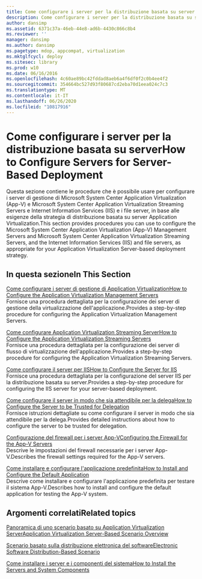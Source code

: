 ```yaml
---
title: Come configurare i server per la distribuzione basata su server
description: Come configurare i server per la distribuzione basata su server
author: dansimp
ms.assetid: 6371c37a-46eb-44e8-ad6b-4430c866c8b4
ms.reviewer: ''
manager: dansimp
ms.author: dansimp
ms.pagetype: mdop, appcompat, virtualization
ms.mktglfcycl: deploy
ms.sitesec: library
ms.prod: w10
ms.date: 06/16/2016
ms.openlocfilehash: 4c60ae89bc42fddad8aeb6a4f6df0f2c0b4ee4f2
ms.sourcegitcommit: 354664bc527d93f80687cd2eba70d1eea024c7c3
ms.translationtype: MT
ms.contentlocale: it-IT
ms.lasthandoff: 06/26/2020
ms.locfileid: "10817916"
---
```

# <span data-ttu-id="22d0c-103">Come configurare i server per la distribuzione basata su server</span><span class="sxs-lookup"><span data-stu-id="22d0c-103">How to Configure Servers for Server-Based Deployment</span></span>


<span data-ttu-id="22d0c-104">Questa sezione contiene le procedure che è possibile usare per configurare i server di gestione di Microsoft System Center Application Virtualization (App-V) e Microsoft System Center Application Virtualization Streaming Servers e Internet Information Services (IIS) e i file server, in base alle esigenze della strategia di distribuzione basata su server Application Virtualization.</span><span class="sxs-lookup"><span data-stu-id="22d0c-104">This section provides procedures you can use to configure the Microsoft System Center Application Virtualization (App-V) Management Servers and Microsoft System Center Application Virtualization Streaming Servers, and the Internet Information Services (IIS) and file servers, as appropriate for your Application Virtualization Server-based deployment strategy.</span></span>

## <span data-ttu-id="22d0c-105">In questa sezione</span><span class="sxs-lookup"><span data-stu-id="22d0c-105">In This Section</span></span>


<a href="" id="how-to-configure-the-application-virtualization-management-servers"></a>[<span data-ttu-id="22d0c-106">Come configurare i server di gestione di Application Virtualization</span><span class="sxs-lookup"><span data-stu-id="22d0c-106">How to Configure the Application Virtualization Management Servers</span></span>](how-to-configure-the-application-virtualization-management-servers.md)  
<span data-ttu-id="22d0c-107">Fornisce una procedura dettagliata per la configurazione dei server di gestione della virtualizzazione dell'applicazione.</span><span class="sxs-lookup"><span data-stu-id="22d0c-107">Provides a step-by-step procedure for configuring the Application Virtualization Management Servers.</span></span>

<a href="" id="how-to-configure-the-application-virtualization-streaming-servers"></a>[<span data-ttu-id="22d0c-108">Come configurare Application Virtualization Streaming Server</span><span class="sxs-lookup"><span data-stu-id="22d0c-108">How to Configure the Application Virtualization Streaming Servers</span></span>](how-to-configure-the-application-virtualization-streaming-servers.md)  
<span data-ttu-id="22d0c-109">Fornisce una procedura dettagliata per la configurazione dei server di flusso di virtualizzazione dell'applicazione.</span><span class="sxs-lookup"><span data-stu-id="22d0c-109">Provides a step-by-step procedure for configuring the Application Virtualization Streaming Servers.</span></span>

<a href="" id="how-to-configure-the-server-for-iis"></a>[<span data-ttu-id="22d0c-110">Come configurare il server per IIS</span><span class="sxs-lookup"><span data-stu-id="22d0c-110">How to Configure the Server for IIS</span></span>](how-to-configure-the-server-for-iis.md)  
<span data-ttu-id="22d0c-111">Fornisce una procedura dettagliata per la configurazione del server IIS per la distribuzione basata su server.</span><span class="sxs-lookup"><span data-stu-id="22d0c-111">Provides a step-by-step procedure for configuring the IIS server for your server-based deployment.</span></span>

<a href="" id="how-to-configure-the-server-to-be-trusted-for-delegation"></a>[<span data-ttu-id="22d0c-112">Come configurare il server in modo che sia attendibile per la delega</span><span class="sxs-lookup"><span data-stu-id="22d0c-112">How to Configure the Server to be Trusted for Delegation</span></span>](how-to-configure-the-server-to-be-trusted-for-delegation.md)  
<span data-ttu-id="22d0c-113">Fornisce istruzioni dettagliate su come configurare il server in modo che sia attendibile per la delega.</span><span class="sxs-lookup"><span data-stu-id="22d0c-113">Provides detailed instructions about how to configure the server to be trusted for delegation.</span></span>

<a href="" id="configuring-the-firewall-for-the-app-v-servers"></a>[<span data-ttu-id="22d0c-114">Configurazione del firewall per i server App-V</span><span class="sxs-lookup"><span data-stu-id="22d0c-114">Configuring the Firewall for the App-V Servers</span></span>](configuring-the-firewall-for-the-app-v-servers.md)  
<span data-ttu-id="22d0c-115">Descrive le impostazioni del firewall necessarie per i server App-V.</span><span class="sxs-lookup"><span data-stu-id="22d0c-115">Describes the firewall settings required for the App-V servers.</span></span>

<a href="" id="how-to-install-and-configure-the-default-application"></a>[<span data-ttu-id="22d0c-116">Come installare e configurare l'applicazione predefinita</span><span class="sxs-lookup"><span data-stu-id="22d0c-116">How to Install and Configure the Default Application</span></span>](how-to-install-and-configure-the-default-application.md)  
<span data-ttu-id="22d0c-117">Descrive come installare e configurare l'applicazione predefinita per testare il sistema App-V.</span><span class="sxs-lookup"><span data-stu-id="22d0c-117">Describes how to install and configure the default application for testing the App-V system.</span></span>

## <span data-ttu-id="22d0c-118">Argomenti correlati</span><span class="sxs-lookup"><span data-stu-id="22d0c-118">Related topics</span></span>


[<span data-ttu-id="22d0c-119">Panoramica di uno scenario basato su Application Virtualization Server</span><span class="sxs-lookup"><span data-stu-id="22d0c-119">Application Virtualization Server-Based Scenario Overview</span></span>](application-virtualization-server-based-scenario-overview.md)

[<span data-ttu-id="22d0c-120">Scenario basato sulla distribuzione elettronica del software</span><span class="sxs-lookup"><span data-stu-id="22d0c-120">Electronic Software Distribution-Based Scenario</span></span>](electronic-software-distribution-based-scenario.md)

[<span data-ttu-id="22d0c-121">Come installare i server e i componenti del sistema</span><span class="sxs-lookup"><span data-stu-id="22d0c-121">How to Install the Servers and System Components</span></span>](how-to-install-the-servers-and-system-components.md)

 

 





